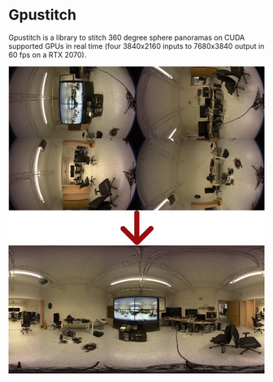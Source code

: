 # Gpustitch

Gpustitch is a library to stitch 360 degree sphere panoramas on CUDA supported GPUs in real time (four 3840x2160 inputs to 7680x3840 output in 60 fps on a RTX 2070).

![Example input and outpu](example_img.jpg)
